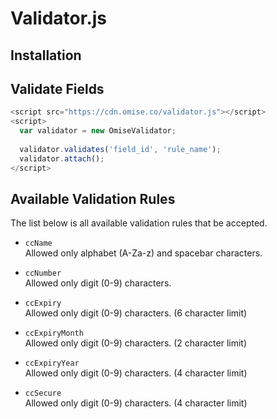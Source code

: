 Validator.js
============

Installation
------------

Validate Fields
---------------
```javascript
<script src="https://cdn.omise.co/validator.js"></script>
<script>
  var validator = new OmiseValidator;
  
  validator.validates('field_id', 'rule_name');
  validator.attach();
</script>
```

Available Validation Rules
--------------------------
The list below is all available validation rules that be accepted.

- `ccName`  
  Allowed only alphabet (A-Za-z) and spacebar characters.
  
- `ccNumber`  
  Allowed only digit (0-9) characters.

- `ccExpiry`  
  Allowed only digit (0-9) characters. (6 character limit)

- `ccExpiryMonth`  
  Allowed only digit (0-9) characters. (2 character limit)

- `ccExpiryYear`  
  Allowed only digit (0-9) characters. (4 character limit)

- `ccSecure`  
  Allowed only digit (0-9) characters. (4 character limit)
